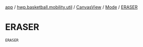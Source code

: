 [app](../../../index.md) / [hwp.basketball.mobility.util](../../index.md) / [CanvasView](../index.md) / [Mode](index.md) / [ERASER](.)

# ERASER

`ERASER`